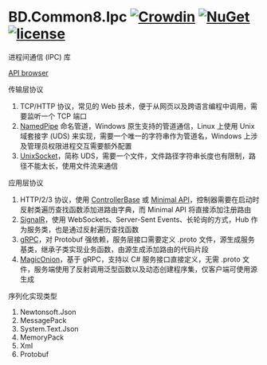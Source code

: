 # BD.Common8.Ipc [![Crowdin](https://badges.crowdin.net/bdcommon8/localized.svg)](https://crowdin.com/project/bdcommon8) [![NuGet](https://img.shields.io/nuget/v/BD.Common8.Ipc.svg)](https://www.nuget.org/packages/BD.Common8.Ipc) [![license](https://img.shields.io/badge/license-MIT%20License-yellow.svg)](https://github.com/BeyondDimension/Common/blob/dev8/LICENSE)
进程间通信 (IPC) 库  

[API browser](https://beyonddimension.github.io/Common/api/index.html)

传输层协议
1. TCP/HTTP 协议，常见的 Web 技术，便于从网页以及跨语言编程中调用，需要监听一个 TCP 端口
2. [NamedPipe](https://learn.microsoft.com/zh-cn/aspnet/core/grpc/interprocess-namedpipes) 命名管道，Windows 原生支持的管道通信，Linux 上使用 Unix 域套接字 (UDS) 来实现，需要一个唯一的字符串作为管道名，Windows 上涉及管理员权限进程交互需要额外配置
3. [UnixSocket](https://learn.microsoft.com/zh-cn/aspnet/core/grpc/interprocess-uds)，简称 UDS，需要一个文件，文件路径字符串长度也有限制，路径不能太长，使用文件流来通信

应用层协议
1. HTTP/2/3 协议，使用 [ControllerBase](https://learn.microsoft.com/zh-cn/aspnet/core/web-api/) 或 [Minimal API](https://learn.microsoft.com/zh-cn/aspnet/core/fundamentals/minimal-apis/overview)，控制器需要在启动时反射类遍历查找函数添加进路由字典，而 Minimal API 将直接添加注册路由
2. [SignalR](https://learn.microsoft.com/zh-cn/aspnet/core/signalr/introduction)，使用 WebSockets、Server-Sent Events、长轮询的方式，Hub 作为服务类，也是通过反射遍历查找函数
3. [gRPC](https://learn.microsoft.com/zh-cn/aspnet/core/grpc/aspnetcore)，对 Protobuf 强依赖，服务层接口需要定义 .proto 文件，源生成服务基类，继承子类实现业务函数，由源生成添加路由的代码片段
4. [MagicOnion](https://github.com/Cysharp/MagicOnion)，基于 gRPC，支持以 C# 服务接口直接定义，无需 .proto 文件，服务端使用了反射调用泛型函数以及动态创建程序集，仅客户端可使用源生成

序列化实现类型
1. Newtonsoft.Json
2. MessagePack
3. System.Text.Json
4. MemoryPack
5. Xml
6. Protobuf